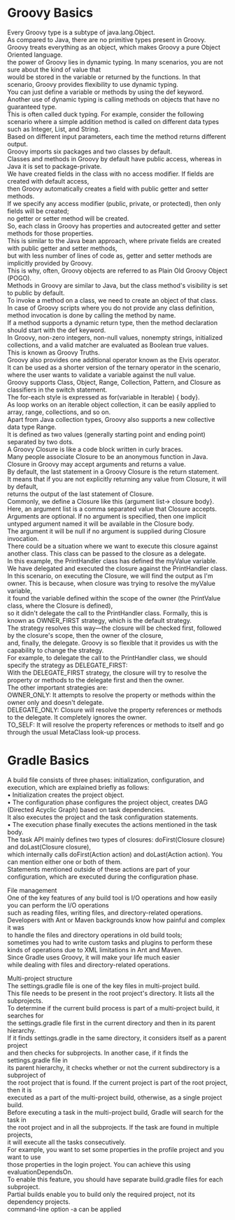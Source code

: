 # Groovy Basics
 Every Groovy type is a subtype of java.lang.Object.<br/>
 As compared to Java, there are no primitive types present in Groovy. <br/>
 Groovy treats everything as an object, which makes Groovy a pure Object Oriented language.<br/>
the power of Groovy lies in dynamic typing. In many scenarios, you are not sure about the kind of value that <br/>
would be stored in the variable or returned by the functions. In that scenario, Groovy provides flexibility to use dynamic typing. <br/>
You can just define a variable or methods by using the def keyword.<br/>
Another use of dynamic typing is calling methods on objects that have no guaranteed type. <br/> 
This is often called duck typing. For example, consider the following scenario where a simple addition method is called on different data types <br/>
such as Integer, List, and String. <br/>
Based on different input parameters, each time the method returns different output.<br/>
Groovy imports six packages and two classes by default.<br/>
Classes and methods in Groovy by default have public access, whereas in Java it is set to package-private.<br/>
We have created fields in the class with no access modifier. If fields are created with default access, <br/>
then Groovy automatically creates a field with public getter and setter methods. <br/>
If we specify any access modifier (public, private, or protected), then only fields will be created; <br/>
no getter or setter method will be created. <br/>
So, each class in Groovy has properties and autocreated getter and setter methods for those properties. <br/>
This is similar to the Java bean approach, where private fields are created with public getter and setter methods, <br/>
but with less number of lines of code as, getter and setter methods are implicitly provided by Groovy. <br/>
This is why, often, Groovy objects are referred to as Plain Old Groovy Object (POGO).<br/>
Methods in Groovy are similar to Java, but the class method's visibility is set to public by default.<br/>
To invoke a method on a class, we need to create an object of that class. <br/>
In case of Groovy scripts where you do not provide any class definition, method invocation is done by calling the method by name.<br/>
If a method supports a dynamic return type, then the method declaration should start with the def keyword.<br/>
In Groovy, non-zero integers, non-null values, nonempty strings, initialized collections, and a valid matcher are evaluated as Boolean true values. <br/>
This is known as Groovy Truths.<br/>
Groovy also provides one additional operator known as the Elvis operator. <br/>
It can be used as a shorter version of the ternary operator in the scenario, where the user wants to validate a variable against the null value.<br/>
Groovy supports Class, Object, Range, Collection, Pattern, and Closure as classifiers in the switch statement. <br/>
The for-each style is expressed as for(variable in Iterable) { body}.<br/>
As loop works on an iterable object collection, it can be easily applied to array, range, collections, and so on.<br/>
Apart from Java collection types, Groovy also supports a new collective data type Range. <br/>
It is defined as two values (generally starting point and ending point) separated by two dots.<br/>
A Groovy Closure is like a code block written in curly braces. <br/>
Many people associate Closure to be an anonymous function in Java.<br/>
Closure in Groovy may accept arguments and returns a value.<br/>
By default, the last statement in a Groovy Closure is the return statement.<br/>
It means that if you are not explicitly returning any value from Closure, it will by default,<br/>
returns the output of the last statement of Closure. <br/>
Commonly, we define a Closure like this {argument list-> closure body}. <br/>
Here, an argument list is a comma separated value that Closure accepts. <br/>
Arguments are optional. If no argument is specified, then one implicit untyped argument named it will be available in the Closure body. <br/>
The argument it will be null if no argument is supplied during Closure invocation.<br/>
There could be a situation where we want to execute this closure against another class. This class can be passed to the closure as a delegate.<br/>
In this example, the PrintHandler class has defined the myValue variable. We have delegated and executed the closure against the PrintHandler class.<br/>
In this scenario, on executing the Closure, we will find the output as I'm owner. This is because, when closure was trying to resolve the myValue variable, <br/>
it found the variable defined within the scope of the owner (the PrintValue class, where the Closure is defined), <br/>
so it didn't delegate the call to the PrintHandler class. Formally, this is known as OWNER_FIRST strategy, which is the default strategy. <br/>
The strategy resolves this way—the closure will be checked first, followed by the closure's scope, then the owner of the closure, <br/>
and, finally, the delegate. Groovy is so flexible that it provides us with the capability to change the strategy. <br/>
For example, to delegate the call to the PrintHandler class, we should specify the strategy as DELEGATE_FIRST:<br/>
With the DELEGATE_FIRST strategy, the closure will try to resolve the property or methods to the delegate first and then the owner. <br/>
The other important strategies are:<br/>
OWNER_ONLY: It attempts to resolve the property or methods within the owner only and doesn't delegate.<br/>
DELEGATE_ONLY: Closure will resolve the property references or methods to the delegate. It completely ignores the owner.<br/>
TO_SELF: It will resolve the property references or methods to itself and go through the usual MetaClass look-up process.<br/>

# Gradle Basics
A build file consists of three phases: initialization, configuration, and execution, which are explained briefly as follows:<br/>
• Initialization creates the project object.<br/>
• The configuration phase configures the project object, creates DAG (Directed Acyclic Graph) based on task dependencies.<br/>
It also executes the project and the task configuration statements.<br/>
• The execution phase finally executes the actions mentioned in the task body.<br/>
The task API mainly defines two types of closures: doFirst(Closure closure) and doLast(Closure closure),<br/>
which internally calls doFirst(Action action) and doLast(Action action). You can mention either one or both of them.<br/>
Statements mentioned outside of these actions are part of your configuration, which are executed during the configuration phase.<br/>

File management <br/>
One of the key features of any build tool is I/O operations and how easily you can perform the I/O operations <br/>
such as reading files, writing files, and  directory-related operations. 
Developers with Ant or Maven backgrounds know  how painful and complex it was <br/>
to handle the files and directory operations in old build tools; <br/>
sometimes you had to write custom tasks and plugins to perform these <br/>
kinds of operations due to XML limitations in Ant and Maven.<br/>
Since Gradle uses Groovy, it will make your life much easier <br/>
while dealing with files and directory-related operations.<br/>

Multi-project structure <br/>
The settings.gradle file is one of the key files in multi-project build.<br/>
This file needs to be present in the root project's directory. It lists all the subprojects.<br/>
To determine if the current build process is part of a multi-project build, it searches for <br/>
the settings.gradle file first in the current directory and then in its parent hierarchy. <br/>
If it finds settings.gradle in the same directory, it considers itself as a parent project <br/>
and then checks for subprojects. In another case, if it finds the settings.gradle file in <br/>
its parent hierarchy, it checks whether or not the current subdirectory is a subproject of <br/>
the root project that is found. If the current project is part of the root project, then it is <br/>
executed as a part of the multi-project build, otherwise, as a single project build.<br/>
Before executing a task in the multi-project build, Gradle will search for the task in <br/>
the root project and in all the subprojects. If the task are found in multiple projects, <br/>
it will execute all the tasks consecutively.<br/>
For example, you want to set some properties in the profile project and you want to use <br/>
those properties in the login project. You can achieve this using evaluationDependsOn. <br/>
To enable this feature, you should have separate build.gradle files for each subproject.<br/>
Partial builds enable you to build only the required project, not its dependency projects. <br/>
command-line option -a can be applied<br/>
